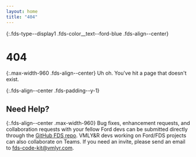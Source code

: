 ```yaml
---
layout: home
title: "404"
---
```


{:.fds-type--display1 .fds-color__text--ford-blue .fds-align--center}
# 404

{:.max-width-960 .fds-align--center}
Uh oh. You've hit a page that doesn't exist.

{:.fds-align--center .fds-padding--y-1}
## Need Help?

{:.fds-align--center .max-width-960}
Bug fixes, enhancement requests, and collaboration requests with your fellow Ford devs can be submitted directly through the [GitHub FDS repo](https://github.ford.com/SWX/FDS). VMLY&R devs working on Ford/FDS projects can also collaborate on Teams. If you need an invite, please send an email to [fds-code-kit@vmlyr.com](mailto:fds-code-kit@vmlyr.com).
